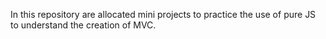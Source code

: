
In this repository are allocated mini projects to practice the use of pure JS to understand the creation of MVC.
